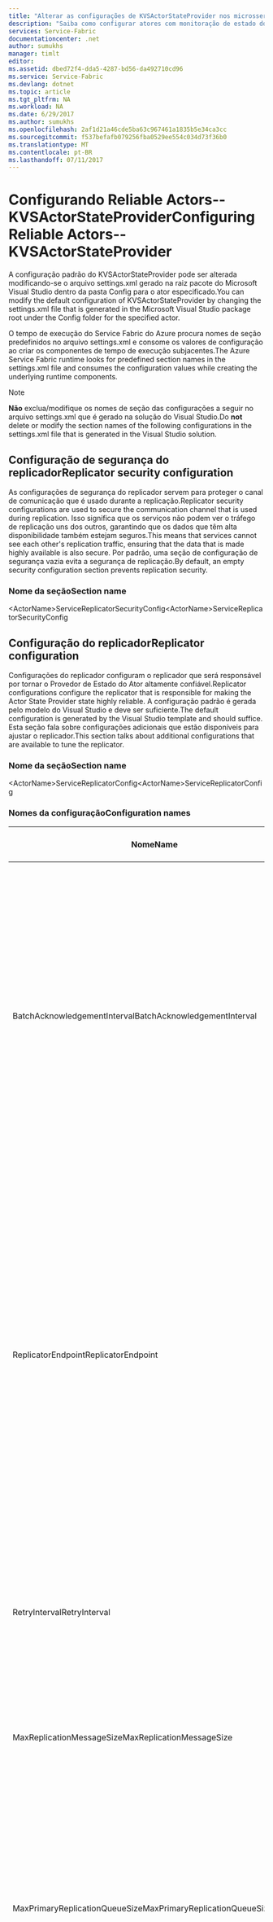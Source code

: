 ```yaml
---
title: "Alterar as configurações de KVSActorStateProvider nos microsserviços do Azure | Microsoft Docs"
description: "Saiba como configurar atores com monitoração de estado do Service Fabric do Azure do tipo KVSActorStateProvider."
services: Service-Fabric
documentationcenter: .net
author: sumukhs
manager: timlt
editor: 
ms.assetid: dbed72f4-dda5-4287-bd56-da492710cd96
ms.service: Service-Fabric
ms.devlang: dotnet
ms.topic: article
ms.tgt_pltfrm: NA
ms.workload: NA
ms.date: 6/29/2017
ms.author: sumukhs
ms.openlocfilehash: 2af1d21a46cde5ba63c967461a1835b5e34ca3cc
ms.sourcegitcommit: f537befafb079256fba0529ee554c034d73f36b0
ms.translationtype: MT
ms.contentlocale: pt-BR
ms.lasthandoff: 07/11/2017
---
```

# <a name="configuring-reliable-actors--kvsactorstateprovider"></a><span data-ttu-id="b48b4-103">Configurando Reliable Actors--KVSActorStateProvider</span><span class="sxs-lookup"><span data-stu-id="b48b4-103">Configuring Reliable Actors--KVSActorStateProvider</span></span>
<span data-ttu-id="b48b4-104">A configuração padrão do KVSActorStateProvider pode ser alterada modificando-se o arquivo settings.xml gerado na raiz pacote do Microsoft Visual Studio dentro da pasta Config para o ator especificado.</span><span class="sxs-lookup"><span data-stu-id="b48b4-104">You can modify the default configuration of KVSActorStateProvider by changing the settings.xml file that is generated in the Microsoft Visual Studio package root under the Config folder for the specified actor.</span></span>

<span data-ttu-id="b48b4-105">O tempo de execução do Service Fabric do Azure procura nomes de seção predefinidos no arquivo settings.xml e consome os valores de configuração ao criar os componentes de tempo de execução subjacentes.</span><span class="sxs-lookup"><span data-stu-id="b48b4-105">The Azure Service Fabric runtime looks for predefined section names in the settings.xml file and consumes the configuration values while creating the underlying runtime components.</span></span>

> [!NOTE]
> <span data-ttu-id="b48b4-106">**Não** exclua/modifique os nomes de seção das configurações a seguir no arquivo settings.xml que é gerado na solução do Visual Studio.</span><span class="sxs-lookup"><span data-stu-id="b48b4-106">Do **not** delete or modify the section names of the following configurations in the settings.xml file that is generated in the Visual Studio solution.</span></span>
> 
> 

## <a name="replicator-security-configuration"></a><span data-ttu-id="b48b4-107">Configuração de segurança do replicador</span><span class="sxs-lookup"><span data-stu-id="b48b4-107">Replicator security configuration</span></span>
<span data-ttu-id="b48b4-108">As configurações de segurança do replicador servem para proteger o canal de comunicação que é usado durante a replicação.</span><span class="sxs-lookup"><span data-stu-id="b48b4-108">Replicator security configurations are used to secure the communication channel that is used during replication.</span></span> <span data-ttu-id="b48b4-109">Isso significa que os serviços não podem ver o tráfego de replicação uns dos outros, garantindo que os dados que têm alta disponibilidade também estejam seguros.</span><span class="sxs-lookup"><span data-stu-id="b48b4-109">This means that services cannot see each other's replication traffic, ensuring that the data that is made highly available is also secure.</span></span>
<span data-ttu-id="b48b4-110">Por padrão, uma seção de configuração de segurança vazia evita a segurança de replicação.</span><span class="sxs-lookup"><span data-stu-id="b48b4-110">By default, an empty security configuration section prevents replication security.</span></span>

### <a name="section-name"></a><span data-ttu-id="b48b4-111">Nome da seção</span><span class="sxs-lookup"><span data-stu-id="b48b4-111">Section name</span></span>
<span data-ttu-id="b48b4-112">&lt;ActorName&gt;ServiceReplicatorSecurityConfig</span><span class="sxs-lookup"><span data-stu-id="b48b4-112">&lt;ActorName&gt;ServiceReplicatorSecurityConfig</span></span>

## <a name="replicator-configuration"></a><span data-ttu-id="b48b4-113">Configuração do replicador</span><span class="sxs-lookup"><span data-stu-id="b48b4-113">Replicator configuration</span></span>
<span data-ttu-id="b48b4-114">Configurações do replicador configuram o replicador que será responsável por tornar o Provedor de Estado do Ator altamente confiável.</span><span class="sxs-lookup"><span data-stu-id="b48b4-114">Replicator configurations configure the replicator that is responsible for making the Actor State Provider state highly reliable.</span></span>
<span data-ttu-id="b48b4-115">A configuração padrão é gerada pelo modelo do Visual Studio e deve ser suficiente.</span><span class="sxs-lookup"><span data-stu-id="b48b4-115">The default configuration is generated by the Visual Studio template and should suffice.</span></span> <span data-ttu-id="b48b4-116">Esta seção fala sobre configurações adicionais que estão disponíveis para ajustar o replicador.</span><span class="sxs-lookup"><span data-stu-id="b48b4-116">This section talks about additional configurations that are available to tune the replicator.</span></span>

### <a name="section-name"></a><span data-ttu-id="b48b4-117">Nome da seção</span><span class="sxs-lookup"><span data-stu-id="b48b4-117">Section name</span></span>
<span data-ttu-id="b48b4-118">&lt;ActorName&gt;ServiceReplicatorConfig</span><span class="sxs-lookup"><span data-stu-id="b48b4-118">&lt;ActorName&gt;ServiceReplicatorConfig</span></span>

### <a name="configuration-names"></a><span data-ttu-id="b48b4-119">Nomes da configuração</span><span class="sxs-lookup"><span data-stu-id="b48b4-119">Configuration names</span></span>
| <span data-ttu-id="b48b4-120">Nome</span><span class="sxs-lookup"><span data-stu-id="b48b4-120">Name</span></span> | <span data-ttu-id="b48b4-121">Unidade</span><span class="sxs-lookup"><span data-stu-id="b48b4-121">Unit</span></span> | <span data-ttu-id="b48b4-122">Valor padrão</span><span class="sxs-lookup"><span data-stu-id="b48b4-122">Default value</span></span> | <span data-ttu-id="b48b4-123">Comentários</span><span class="sxs-lookup"><span data-stu-id="b48b4-123">Remarks</span></span> |
| --- | --- | --- | --- |
| <span data-ttu-id="b48b4-124">BatchAcknowledgementInterval</span><span class="sxs-lookup"><span data-stu-id="b48b4-124">BatchAcknowledgementInterval</span></span> |<span data-ttu-id="b48b4-125">Segundos</span><span class="sxs-lookup"><span data-stu-id="b48b4-125">Seconds</span></span> |<span data-ttu-id="b48b4-126">0,015</span><span class="sxs-lookup"><span data-stu-id="b48b4-126">0.015</span></span> |<span data-ttu-id="b48b4-127">Período de tempo pelo qual o replicador no secundário espera após o recebimento de uma operação antes de enviar novamente uma confirmação ao primário.</span><span class="sxs-lookup"><span data-stu-id="b48b4-127">Time period for which the replicator at the secondary waits after receiving an operation before sending back an acknowledgement to the primary.</span></span> <span data-ttu-id="b48b4-128">Todas as outras confirmações a serem enviadas para operações e processadas dentro deste intervalo são enviadas como uma única resposta.</span><span class="sxs-lookup"><span data-stu-id="b48b4-128">Any other acknowledgements to be sent for operations processed within this interval are sent as one response.</span></span> |
| <span data-ttu-id="b48b4-129">ReplicatorEndpoint</span><span class="sxs-lookup"><span data-stu-id="b48b4-129">ReplicatorEndpoint</span></span> |<span data-ttu-id="b48b4-130">N/D</span><span class="sxs-lookup"><span data-stu-id="b48b4-130">N/A</span></span> |<span data-ttu-id="b48b4-131">Nenhum parâmetro padrão obrigatório</span><span class="sxs-lookup"><span data-stu-id="b48b4-131">No default--required parameter</span></span> |<span data-ttu-id="b48b4-132">Endereço IP e porta que o replicador primário/secundário usará para se comunicar com outros replicadores no conjunto de réplicas.</span><span class="sxs-lookup"><span data-stu-id="b48b4-132">IP address and port that the primary/secondary replicator will use to communicate with other replicators in the replica set.</span></span> <span data-ttu-id="b48b4-133">Eles devem fazer referência a um ponto de extremidade do recurso de TCP no manifesto do serviço.</span><span class="sxs-lookup"><span data-stu-id="b48b4-133">This should reference a TCP resource endpoint in the service manifest.</span></span> <span data-ttu-id="b48b4-134">Consulte [Recursos do manifesto do serviço](service-fabric-service-manifest-resources.md) para saber mais sobre como definir os recursos de ponto de extremidade no manifesto de serviço.</span><span class="sxs-lookup"><span data-stu-id="b48b4-134">Refer to [Service manifest resources](service-fabric-service-manifest-resources.md) to read more about defining endpoint resources in the service manifest.</span></span> |
| <span data-ttu-id="b48b4-135">RetryInterval</span><span class="sxs-lookup"><span data-stu-id="b48b4-135">RetryInterval</span></span> |<span data-ttu-id="b48b4-136">Segundos</span><span class="sxs-lookup"><span data-stu-id="b48b4-136">Seconds</span></span> |<span data-ttu-id="b48b4-137">5</span><span class="sxs-lookup"><span data-stu-id="b48b4-137">5</span></span> |<span data-ttu-id="b48b4-138">Período de tempo após o qual o replicador transmite novamente uma mensagem caso não receba uma confirmação para uma operação.</span><span class="sxs-lookup"><span data-stu-id="b48b4-138">Time period after which the replicator re-transmits a message if it does not receive an acknowledgement for an operation.</span></span> |
| <span data-ttu-id="b48b4-139">MaxReplicationMessageSize</span><span class="sxs-lookup"><span data-stu-id="b48b4-139">MaxReplicationMessageSize</span></span> |<span data-ttu-id="b48b4-140">Bytes</span><span class="sxs-lookup"><span data-stu-id="b48b4-140">Bytes</span></span> |<span data-ttu-id="b48b4-141">50 MB</span><span class="sxs-lookup"><span data-stu-id="b48b4-141">50 MB</span></span> |<span data-ttu-id="b48b4-142">Tamanho máximo de dados de replicação que podem ser transmitidos em uma única mensagem.</span><span class="sxs-lookup"><span data-stu-id="b48b4-142">Maximum size of replication data that can be transmitted in a single message.</span></span> |
| <span data-ttu-id="b48b4-143">MaxPrimaryReplicationQueueSize</span><span class="sxs-lookup"><span data-stu-id="b48b4-143">MaxPrimaryReplicationQueueSize</span></span> |<span data-ttu-id="b48b4-144">Número de operações</span><span class="sxs-lookup"><span data-stu-id="b48b4-144">Number of operations</span></span> |<span data-ttu-id="b48b4-145">1024</span><span class="sxs-lookup"><span data-stu-id="b48b4-145">1024</span></span> |<span data-ttu-id="b48b4-146">Número máximo de operações na fila principal.</span><span class="sxs-lookup"><span data-stu-id="b48b4-146">Maximum number of operations in the primary queue.</span></span> <span data-ttu-id="b48b4-147">Uma operação é liberada depois que o replicador primário recebe uma confirmação de todos os replicadores secundários.</span><span class="sxs-lookup"><span data-stu-id="b48b4-147">An operation is freed up after the primary replicator receives an acknowledgement from all the secondary replicators.</span></span> <span data-ttu-id="b48b4-148">Esse valor deve ser maior que 64 e uma potência de 2.</span><span class="sxs-lookup"><span data-stu-id="b48b4-148">This value must be greater than 64 and a power of 2.</span></span> |
| <span data-ttu-id="b48b4-149">MaxSecondaryReplicationQueueSize</span><span class="sxs-lookup"><span data-stu-id="b48b4-149">MaxSecondaryReplicationQueueSize</span></span> |<span data-ttu-id="b48b4-150">Número de operações</span><span class="sxs-lookup"><span data-stu-id="b48b4-150">Number of operations</span></span> |<span data-ttu-id="b48b4-151">2048</span><span class="sxs-lookup"><span data-stu-id="b48b4-151">2048</span></span> |<span data-ttu-id="b48b4-152">Número máximo de operações na fila secundária.</span><span class="sxs-lookup"><span data-stu-id="b48b4-152">Maximum number of operations in the secondary queue.</span></span> <span data-ttu-id="b48b4-153">Uma operação é liberada depois de tornar seu estado de altamente disponível por meio de persistência.</span><span class="sxs-lookup"><span data-stu-id="b48b4-153">An operation is freed up after making its state highly available through persistence.</span></span> <span data-ttu-id="b48b4-154">Esse valor deve ser maior que 64 e uma potência de 2.</span><span class="sxs-lookup"><span data-stu-id="b48b4-154">This value must be greater than 64 and a power of 2.</span></span> |

## <a name="store-configuration"></a><span data-ttu-id="b48b4-155">Configuração de armazenamento</span><span class="sxs-lookup"><span data-stu-id="b48b4-155">Store configuration</span></span>
<span data-ttu-id="b48b4-156">As configurações de armazenamento servem para configurar o armazenamento local que é usado para manter o estado que está sendo replicado.</span><span class="sxs-lookup"><span data-stu-id="b48b4-156">Store configurations are used to configure the local store that is used to persist the state that is being replicated.</span></span>
<span data-ttu-id="b48b4-157">A configuração padrão é gerada pelo modelo do Visual Studio e deve ser suficiente.</span><span class="sxs-lookup"><span data-stu-id="b48b4-157">The default configuration is generated by the Visual Studio template and should suffice.</span></span> <span data-ttu-id="b48b4-158">Esta seção fala sobre configurações adicionais que estão disponíveis para ajustar o armazenamento local.</span><span class="sxs-lookup"><span data-stu-id="b48b4-158">This section talks about additional configurations that are available to tune the local store.</span></span>

### <a name="section-name"></a><span data-ttu-id="b48b4-159">Nome da seção</span><span class="sxs-lookup"><span data-stu-id="b48b4-159">Section name</span></span>
<span data-ttu-id="b48b4-160">&lt;ActorName&gt;ServiceLocalStoreConfig</span><span class="sxs-lookup"><span data-stu-id="b48b4-160">&lt;ActorName&gt;ServiceLocalStoreConfig</span></span>

### <a name="configuration-names"></a><span data-ttu-id="b48b4-161">Nomes da configuração</span><span class="sxs-lookup"><span data-stu-id="b48b4-161">Configuration names</span></span>
| <span data-ttu-id="b48b4-162">Nome</span><span class="sxs-lookup"><span data-stu-id="b48b4-162">Name</span></span> | <span data-ttu-id="b48b4-163">Unidade</span><span class="sxs-lookup"><span data-stu-id="b48b4-163">Unit</span></span> | <span data-ttu-id="b48b4-164">Valor padrão</span><span class="sxs-lookup"><span data-stu-id="b48b4-164">Default value</span></span> | <span data-ttu-id="b48b4-165">Comentários</span><span class="sxs-lookup"><span data-stu-id="b48b4-165">Remarks</span></span> |
| --- | --- | --- | --- |
| <span data-ttu-id="b48b4-166">MaxAsyncCommitDelayInMilliseconds</span><span class="sxs-lookup"><span data-stu-id="b48b4-166">MaxAsyncCommitDelayInMilliseconds</span></span> |<span data-ttu-id="b48b4-167">Milissegundos</span><span class="sxs-lookup"><span data-stu-id="b48b4-167">Milliseconds</span></span> |<span data-ttu-id="b48b4-168">200</span><span class="sxs-lookup"><span data-stu-id="b48b4-168">200</span></span> |<span data-ttu-id="b48b4-169">Define o intervalo máximo de envio em lotes para a confirmação do local de armazenamento durável .</span><span class="sxs-lookup"><span data-stu-id="b48b4-169">Sets the maximum batching interval for durable local store commits.</span></span> |
| <span data-ttu-id="b48b4-170">MaxVerPages</span><span class="sxs-lookup"><span data-stu-id="b48b4-170">MaxVerPages</span></span> |<span data-ttu-id="b48b4-171">Número de páginas</span><span class="sxs-lookup"><span data-stu-id="b48b4-171">Number of pages</span></span> |<span data-ttu-id="b48b4-172">16384</span><span class="sxs-lookup"><span data-stu-id="b48b4-172">16384</span></span> |<span data-ttu-id="b48b4-173">O número máximo de páginas de versão no banco de dados do armazenamento local.</span><span class="sxs-lookup"><span data-stu-id="b48b4-173">The maximum number of version pages in the local store database.</span></span> <span data-ttu-id="b48b4-174">Ele determina o número máximo de transações pendentes.</span><span class="sxs-lookup"><span data-stu-id="b48b4-174">It determines the maximum number of outstanding transactions.</span></span> |

## <a name="sample-configuration-file"></a><span data-ttu-id="b48b4-175">Arquivo de exemplo de configuração</span><span class="sxs-lookup"><span data-stu-id="b48b4-175">Sample configuration file</span></span>
```xml
<?xml version="1.0" encoding="utf-8"?>
<Settings xmlns:xsd="http://www.w3.org/2001/XMLSchema" xmlns:xsi="http://www.w3.org/2001/XMLSchema-instance" xmlns="http://schemas.microsoft.com/2011/01/fabric">
   <Section Name="MyActorServiceReplicatorConfig">
      <Parameter Name="ReplicatorEndpoint" Value="MyActorServiceReplicatorEndpoint" />
      <Parameter Name="BatchAcknowledgementInterval" Value="0.05"/>
   </Section>
   <Section Name="MyActorServiceLocalStoreConfig">
      <Parameter Name="MaxVerPages" Value="8192" />
   </Section>
   <Section Name="MyActorServiceReplicatorSecurityConfig">
      <Parameter Name="CredentialType" Value="X509" />
      <Parameter Name="FindType" Value="FindByThumbprint" />
      <Parameter Name="FindValue" Value="9d c9 06 b1 69 dc 4f af fd 16 97 ac 78 1e 80 67 90 74 9d 2f" />
      <Parameter Name="StoreLocation" Value="LocalMachine" />
      <Parameter Name="StoreName" Value="My" />
      <Parameter Name="ProtectionLevel" Value="EncryptAndSign" />
      <Parameter Name="AllowedCommonNames" Value="My-Test-SAN1-Alice,My-Test-SAN1-Bob" />
   </Section>
</Settings>
```
## <a name="remarks"></a><span data-ttu-id="b48b4-176">Comentários</span><span class="sxs-lookup"><span data-stu-id="b48b4-176">Remarks</span></span>
<span data-ttu-id="b48b4-177">O parâmetro BatchAcknowledgementInterval controla a latência de replicação.</span><span class="sxs-lookup"><span data-stu-id="b48b4-177">The BatchAcknowledgementInterval parameter controls replication latency.</span></span> <span data-ttu-id="b48b4-178">Um valor '0' resulta na menor latência possível, ao custo de taxa de transferência (como mais mensagens de confirmação devem ser enviadas e processadas, cada uma contendo menos confirmações).</span><span class="sxs-lookup"><span data-stu-id="b48b4-178">A value of '0' results in the lowest possible latency, at the cost of throughput (as more acknowledgement messages must be sent and processed, each containing fewer acknowledgements).</span></span>
<span data-ttu-id="b48b4-179">Quanto maior o valor para BatchAcknowledgementInterval, maior será a produtividade geral da replicação, ao custo da maior latência de operação.</span><span class="sxs-lookup"><span data-stu-id="b48b4-179">The larger the value for BatchAcknowledgementInterval, the higher the overall replication throughput, at the cost of higher operation latency.</span></span> <span data-ttu-id="b48b4-180">Isso se converte diretamente para a latência de confirmações de transações.</span><span class="sxs-lookup"><span data-stu-id="b48b4-180">This directly translates to the latency of transaction commits.</span></span>

